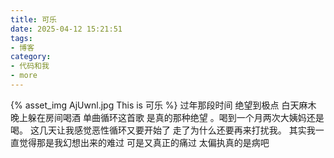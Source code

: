 ```yaml
---
title: 可乐
date: 2025-04-12 15:21:51
tags:
- 博客
category:
- 代码和我
- more
---
```

{% asset_img AjUwnl.jpg This is 可乐 %}
过年那段时间 绝望到极点   白天麻木 晚上躲在房间喝酒 单曲循环这首歌  是真的那种绝望  。喝到一个月两次大姨妈还是喝。   这几天让我感觉恶性循环又要开始了 走了为什么还要再来打扰我。  其实我一直觉得那是我幻想出来的难过  可是又真正的痛过      太偏执真的是病吧  
